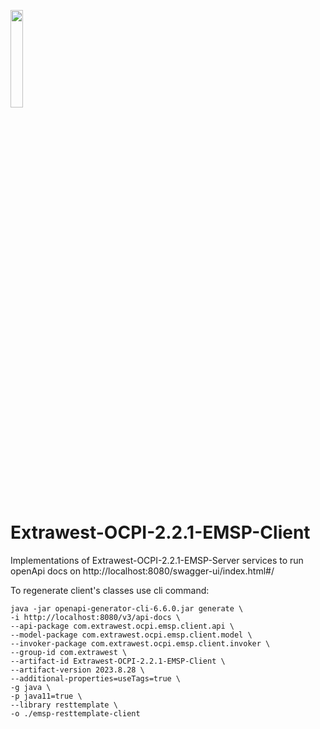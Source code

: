 <a href="https://www.extrawest.com/"><img src="https://drive.google.com/uc?export=view&id=1kXfNj5WfW2oSMzQR82xYBI6Bw_W8-LpK" width="20%"></a>
# Extrawest-OCPI-2.2.1-EMSP-Client

Implementations of Extrawest-OCPI-2.2.1-EMSP-Server services to run openApi docs on http://localhost:8080/swagger-ui/index.html#/

To regenerate client's classes use cli command:
```shell
java -jar openapi-generator-cli-6.6.0.jar generate \
-i http://localhost:8080/v3/api-docs \
--api-package com.extrawest.ocpi.emsp.client.api \
--model-package com.extrawest.ocpi.emsp.client.model \
--invoker-package com.extrawest.ocpi.emsp.client.invoker \
--group-id com.extrawest \
--artifact-id Extrawest-OCPI-2.2.1-EMSP-Client \
--artifact-version 2023.8.28 \
--additional-properties=useTags=true \
-g java \
-p java11=true \
--library resttemplate \
-o ./emsp-resttemplate-client
```
